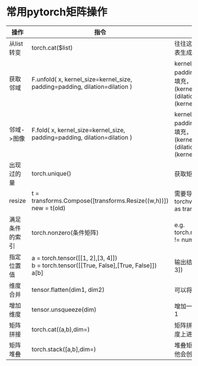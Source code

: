 # 常用pytorch矩阵操作
| 操作 | 指令 | 备注 |
|-----|-----|-----|
| 从list转变 | torch.cat($list) | 往往这类操作后面接列表生成式|
| 获取邻域 |F.unfold( x, kernel_size=kernel_size, padding=padding, dilation=dilation ) | kernel_size领域大小，padding边距，dilation填充，padding = (kernel_size + (dilation - 1) * (kernel_size - 1)) // 2|
| 邻域->图像 |F.fold( x, kernel_size=kernel_size, padding=padding, dilation=dilation ) | kernel_size领域大小，padding边距，dilation填充，padding = (kernel_size + (dilation - 1) * (kernel_size - 1)) // 2|
|出现过的量|torch.unique()| 获取矩阵中出现过的量 |
|resize|t = transforms.Compose([transforms.Resize((w,h))])<br/> new = t(old)| 需要导库：import torchvision.transforms as transforms|
|满足条件的索引|torch.nonzero(条件矩阵)|e.g. torch.nonzero(labels != num_classes) |
|指定位置值|a = torch.tensor([[1, 2],[3, 4]])<br/>b = torch.tensor([[True, False],[True, False]])<br/>a[b] | 输出结果为tensor([1, 3]) |
| 维度合并|tensor.flatten(dim1, dim2) | 可以将维度进行结合 |
| 增加维度 | tensor.unsqueeze(dim) | 增加一个维度，周长为1 |
| 矩阵拼接 | torch.cat((a,b),dim=)  | 矩阵拼接， 在第n个维度上进行拼接|
| 矩阵堆叠 | torch.stack(\[a,b\],dim=) | 堆叠矩阵，不同于cat，他会创建一个新的维度|
